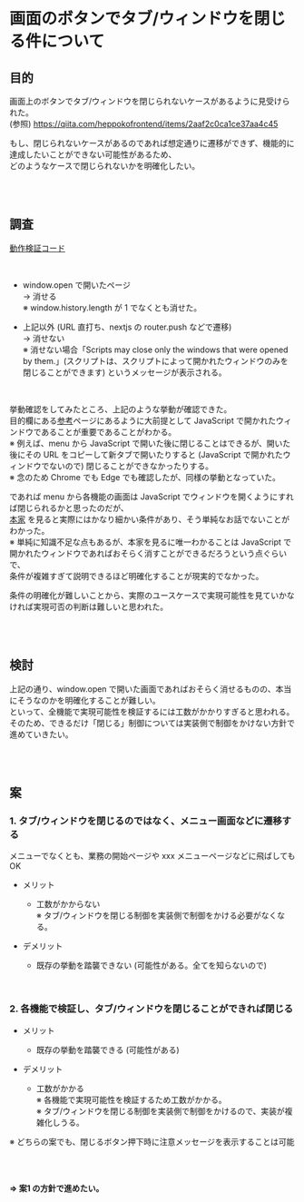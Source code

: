 # 画面のボタンでタブ/ウィンドウを閉じる件について

## 目的

画面上のボタンでタブ/ウィンドウを閉じられないケースがあるように見受けられた。  
(参照) https://qiita.com/heppokofrontend/items/2aaf2c0ca1ce37aa4c45

もし、閉じられないケースがあるのであれば想定通りに遷移ができず、機能的に達成したいことができない可能性があるため、  
どのようなケースで閉じられないかを明確化したい。

<br><br>

## 調査

[動作検証コード](https://github.com/visualpaper/work-km-ui-window-public/tree/main/app/case1/01)

<br>

* window.open で開いたページ  
  -> 消せる  
  ※ window.history.length が 1 でなくとも消せた。

* 上記以外 (URL 直打ち、nextjs の router.push などで遷移)  
  -> 消せない  
  ※ 消せない場合「Scripts may close only the windows that were opened by them.」(スクリプトは、スクリプトによって開かれたウィンドウのみを閉じることができます) というメッセージが表示される。

<br>

挙動確認をしてみたところ、上記のような挙動が確認できた。  
目的欄にある[参考](https://qiita.com/heppokofrontend/items/2aaf2c0ca1ce37aa4c45)ページにあるように大前提として JavaScript で開かれたウィンドウであることが重要であることがわかる。  
※ 例えば、menu から JavaScript で開いた後に閉じることはできるが、開いた後にその URL をコピーして新タブで開いたりすると (JavaScript で開かれたウィンドウでないので) 閉じることができなかったりする。  
※ 念のため Chrome でも Edge でも確認したが、同様の挙動となっていた。

であれば menu から各機能の画面は JavaScript でウィンドウを開くようにすれば閉じられるかと思ったのだが、  
[本家](https://html.spec.whatwg.org/multipage/nav-history-apis.html#dom-window-close) を見ると実際にはかなり細かい条件があり、そう単純なお話でないことがわかった。  
※ 単純に知識不足な点もあるが、本家を見るに唯一わかることは JavaScript で開かれたウィンドウであればおそらく消すことができるだろうという点ぐらいで、  
   条件が複雑すぎて説明できるほど明確化することが現実的でなかった。

条件の明確化が難しいことから、実際のユースケースで実現可能性を見ていかなければ実現可否の判断は難しいと思われた。

<br><br>

## 検討

上記の通り、window.open で開いた画面であればおそらく消せるものの、本当にそうなのかを明確化することが難しい。  
といって、全機能で実現可能性を検証するには工数がかかりすぎると思われる。  
そのため、できるだけ「閉じる」制御については実装側で制御をかけない方針で進めていきたい。

<br><br>

## 案

### 1. タブ/ウィンドウを閉じるのではなく、メニュー画面などに遷移する

メニューでなくとも、業務の開始ページや xxx メニューページなどに飛ばしても OK

* メリット
  - 工数がかからない  
    ※ タブ/ウィンドウを閉じる制御を実装側で制御をかける必要がなくなる。  

* デメリット
  - 既存の挙動を踏襲できない (可能性がある。全てを知らないので)

<br>

### 2. 各機能で検証し、タブ/ウィンドウを閉じることができれば閉じる

* メリット
  - 既存の挙動を踏襲できる (可能性がある)

* デメリット
  - 工数がかかる  
    ※ 各機能で実現可能性を検証するため工数がかかる。  
    ※ タブ/ウィンドウを閉じる制御を実装側で制御をかけるので、実装が複雑化しうる。

※ どちらの案でも、閉じるボタン押下時に注意メッセージを表示することは可能

<br><br>

<b> ⇒ 案1 の方針で進めたい。 </b>
